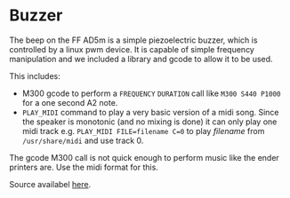 # Buzzer

The beep on the FF AD5m is a simple piezoelectric buzzer, which is controlled by a linux pwm device. It is capable of simple frequency manipulation and we included a library and gcode to allow it to be used.

This includes:
* M300 gcode to perform a `FREQUENCY` `DURATION` call like `M300 S440 P1000` for a one second A2 note.
* `PLAY_MIDI` command to play a very basic version of a midi song. Since the speaker is monotonic (and no mixing is done) it can only play one midi track e.g. `PLAY_MIDI FILE=filename C=0` to play _filename_ from `/usr/share/midi` and use track 0.  

The gcode M300 call is not quick enough to perform music like the ender printers are. Use the midi format for this.

Source availabel [here](https://github.com/consp/flashforge_ad5m_audio).

